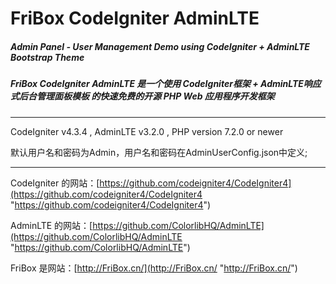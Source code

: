 # FriBox CodeIgniter AdminLTE
##### Admin Panel - User Management Demo using CodeIgniter + AdminLTE Bootstrap Theme
##### FriBox CodeIgniter AdminLTE 是一个使用 CodeIgniter框架 + AdminLTE响应式后台管理面板模板 的快速免费的开源 PHP Web 应用程序开发框架


------------


CodeIgniter v4.3.4 , AdminLTE v3.2.0 , PHP version 7.2.0 or newer

默认用户名和密码为Admin，用户名和密码在AdminUserConfig.json中定义;

------------


CodeIgniter 的网站：[https://github.com/codeigniter4/CodeIgniter4](https://github.com/codeigniter4/CodeIgniter4 "https://github.com/codeigniter4/CodeIgniter4")

AdminLTE 的网站：[https://github.com/ColorlibHQ/AdminLTE](https://github.com/ColorlibHQ/AdminLTE "https://github.com/ColorlibHQ/AdminLTE")

FriBox 是网站：[http://FriBox.cn/](http://FriBox.cn/ "http://FriBox.cn/")

